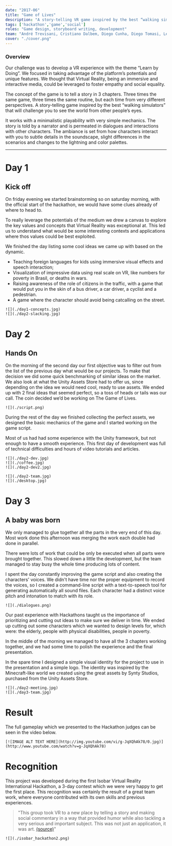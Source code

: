 ```yaml
---
date: "2017-06"
title: "Game of Lives"
description: "A story-telling VR game inspired by the best “walking simulators” that will challenge you to see the world from other people’s eyes."
tags: ['hackathon','game','social']
roles: "Game design, storyboard writing, development"
team: "André Trevisani, Cristiano Dalbem, Diego Cunha, Diego Tomasi, Leonardo Schenfeld, Victória Aiello"
cover: "./cover.png"
---
```



### Overview


Our challenge was to develop a VR experience with the theme “Learn by Doing”. We focused in taking advantage of the platform’s potentials and unique features. We thought that Virtual Reality, being an immersive and interactive media, could be leveraged to foster empathy and social equality.

The concept of the game is to tell a story in 3 chapters. Three times the same game, three times the same routine, but each time from very different perspectives. A story-telling game inspired by the best “walking simulators” that will challenge you to see the world from other people’s eyes.

It works with a minimalistic playability with very simple mechanics. The story is told by a narrator and is permeated in dialogues and interactions with other characters. The ambiance is set from how characters interact with you to subtle details in the soundscape, slight differences in the scenarios and changes to the lightning and color palettes.


---

# Day 1
## Kick off

On friday evening we started brainstorming so on saturday morning, with the official start of the hackathon, we would have some clues already of where to head to.

To really leverage the potentials of the medium we drew a canvas to explore the key values and concepts that Virtual Reality was exceptional at. This led us to understand what would be some interesting contexts and applications where thos values could be best exploited.

We finished the day listing some cool ideas we came up with based on the dynamic.
* Teaching foreign languages for kids using immersive visual effects and speech interaction;
* Visualization of impressive data using real scale on VR, like numbers for poverty in Brasil, or deaths in wars.
* Raising awareness of the role of citizens in the traffic, with a game that would put you in the skin of a bus driver, a car driver, a cyclist and a pedestrian.
* A game where the character should avoid being catcalling on the street.

```grid|2
![](./day1-concepts.jpg)
![](./day2-slacking.jpg)
```

<!-- ```grid|1
![](./day1-meeting.jpg)
``` -->


# Day 2
## Hands On

On the morning of the second day our first objective was to filter out from the list of the previous day what would be our projects. To make that decision we did some quick benchmarking of similar ideas on the market. We also look at what the Unity Assets Store had to offer us, since depending on the idea we would need cool, ready to use assets. We ended up with 2 final ideas that seemed perfect, so a toss of heads or tails was our call. The coin decided we’d be working on The Game of Lives.

```grid|1
![](./script.png)
``` 

During the rest of the day we finished collecting the perfect assets, we designed the basic mechanics of the game and I started working on the game script. 

Most of us had had some experience with the Unity framework, but not enough to have a smooth experience. This first day of development was full of technical difficulties and hours of video tutorials and articles. 

```grid|3
![](./day2-dev.jpg)
![](./coffee.jpg)
![](./day2-dev2.jpg)
```


```grid|2
![](./day2-team.jpg)
![](./desktop.jpg) 
```


# Day 3
## A baby was born

We only managed to glue together all the parts in the very end of this day. Most work done this afternoon was merging the work each double had done in parallel. 

There were lots of work that could be only be executed when all parts were brought together. This slowed down a little the development, but the team managed to stay busy the whole time producing lots of content.

I spent the day constantly improving the game script and also creating the characters' voices. We didn't have time nor the proper equipment to record the voices, so I created a command-line script with a text-to-speech tool for generating automatically all sound files. Each character had a distinct voice pitch and intonation to match with its role.

```grid|1
![](./dialogues.png)
```

Our past experience with Hackathons taught us the importance of prioritizing and cutting out ideas to make sure we deliver in time. We ended up cutting out some characters which we wanted to design levels for, which were: the elderly, people with physical disabilities, people in poverty.

In the middle of the morning we managed to have all the 3 chapters working together, and we had some time to polish the experience and the final presentation.

In the spare time I designed a simple visual identity for the project to use in the presentation and a simple logo. The identity was inspired by the Minecraft-like world we created using the great assets by Synty Studios, purchased from the Unity Assets Store.

```grid|2
![](./day2-meeting.jpg)
![](./day3-team.jpg)
```


# Result

The full gameplay which we presented to the Hackathon judges can be seen in the video below.

```grid|1
[![IMAGE ALT TEXT HERE](http://img.youtube.com/vi/g-JqXQhAk78/0.jpg)](http://www.youtube.com/watch?v=g-JqXQhAk78)
```

# Recognition

This project was developed during the first Isobar Virtual Reality International Hackathon, a 3-day contest which we were very happy to get the first place. This recognition was certainly the result of a great team work, where everyone contributed with its own skills and previous experiences.

> "This group took VR to a new place by telling a story and making social commentary in a way that provided humor while also tackling a very serious and important subject. This was not just an application, it was art. [(source)](https://squeeze.isobar.com/2017/06/19/hackathon-virtual-reality/)"
 

```grid|1
![](./isobar_hackathon2.png)
```